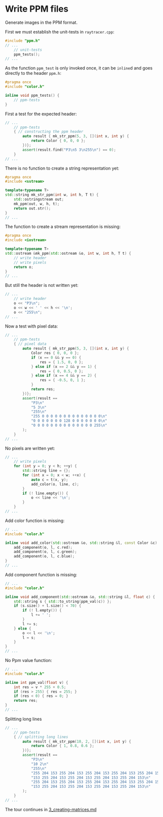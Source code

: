 # Write PPM files

Generate images in the PPM format.

First we must establish the unit-tests in `raytracer.cpp`:

```c++
#include "ppm.h"
// ...
	// unit-tests
	ppm_tests();
// ...
```

As the function `ppm_test` is only invoked once, it can be `inline`d and
goes directly to the header `ppm.h`:

```c++
#pragma once
#include "color.h"

inline void ppm_tests() {
	// ppm-tests
}
```

First a test for the expected header:

```c++
// ...
	// ppm-tests
	{ // constructing the ppm header
		auto result { mk_str_ppm(5, 3, [](int x, int y) {
			return Color { 0, 0, 0 };
		})};
		assert(result.find("P3\n5 3\n255\n") == 0);
	}
// ...
```

There is no function to create a string representation yet:

```c++
#pragma once
#include <sstream>

template<typename T>
std::string mk_str_ppm(int w, int h, T t) {
	std::ostringstream out;
	mk_ppm(out, w, h, t);
	return out.str();
}
// ...
```

The function to create a stream representation is missing:


```c++
#pragma once
#include <iostream>

template<typename T>
std::ostream &mk_ppm(std::ostream &o, int w, int h, T t) {
	// write header
	// write pixels
	return o;
}
// ...
```

But still the header is not written yet:

```c++
// ...
	// write header
	o << "P3\n";
	o << w << ' ' << h << '\n';
	o << "255\n";
// ...
```

Now a test with pixel data:


```c++
// ...
	// ppm-tests
	{ // pixel data
		auto result { mk_str_ppm(5, 3, [](int x, int y) {
			Color res { 0, 0, 0 };
			if (x == 0 && y == 0) {
				res = { 1.5, 0, 0 };
			} else if (x == 2 && y == 1) {
				res = { 0, 0.5, 0 };
			} else if (x == 4 && y == 2) {
				res = { -0.5, 0, 1 };
			}
			return res;
		})};
		assert(result == 
			"P3\n"
			"5 3\n"
			"255\n"
			"255 0 0 0 0 0 0 0 0 0 0 0 0 0 0\n"
			"0 0 0 0 0 0 0 128 0 0 0 0 0 0 0\n"
			"0 0 0 0 0 0 0 0 0 0 0 0 0 0 255\n"
		);
	}
// ...
```

No pixels are written yet:

```c++
// ...
	// write pixels
	for (int y = 0; y < h; ++y) {
		std::string line = {};
		for (int x = 0; x < w; ++x) {
			auto c = t(x, y);
			add_color(o, line, c);
		}
		if (! line.empty()) {
			o << line << '\n';
		}
	}
// ...
```

Add color function is missing:


```c++
// ...
#include "color.h"

inline void add_color(std::ostream &o, std::string &l, const Color &c) {
	add_component(o, l, c.red);
	add_component(o, l, c.green);
	add_component(o, l, c.blue);
}
// ...
```

Add component function is missing:


```c++
// ...
#include "color.h"

inline void add_component(std::ostream &o, std::string &l, float c) {
	std::string s { std::to_string(ppm_val(c)) };
	if (s.size() + l.size() < 70) {
		if (! l.empty()) {
			l += ' ';
		}
		l += s;
	} else {
		o << l << '\n';
		l = s;
	}
}
// ...
```

No Ppm value function:

```c++
// ...
#include "color.h"

inline int ppm_val(float v) {
	int res = v * 255 + 0.5;
	if (res > 255) { res = 255; }
	if (res < 0) { res = 0; }
	return res;
}
// ...
```

Splitting long lines

```c++
// ...
	// ppm-tests
	{ // splitting long lines
		auto result { mk_str_ppm(10, 2, [](int x, int y) {
			return Color { 1, 0.8, 0.6 };
		})};
		assert(result == 
			"P3\n"
			"10 2\n"
			"255\n"
			"255 204 153 255 204 153 255 204 153 255 204 153 255 204 153 255 204\n"
			"153 255 204 153 255 204 153 255 204 153 255 204 153\n"
			"255 204 153 255 204 153 255 204 153 255 204 153 255 204 153 255 204\n"
			"153 255 204 153 255 204 153 255 204 153 255 204 153\n"
		);
	}
// ...
```

The tour continues in
[3_creating-matrices.md](./3_creating-matrices.md)

